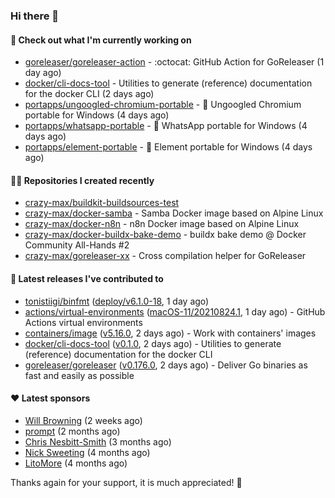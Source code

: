 ### Hi there 👋

#### 👷 Check out what I'm currently working on

- [goreleaser/goreleaser-action](https://github.com/goreleaser/goreleaser-action) - :octocat: GitHub Action for GoReleaser (1 day ago)
- [docker/cli-docs-tool](https://github.com/docker/cli-docs-tool) - Utilities to generate (reference) documentation for the docker CLI (2 days ago)
- [portapps/ungoogled-chromium-portable](https://github.com/portapps/ungoogled-chromium-portable) - 🚀 Ungoogled Chromium portable for Windows (4 days ago)
- [portapps/whatsapp-portable](https://github.com/portapps/whatsapp-portable) - 🚀 WhatsApp portable for Windows (4 days ago)
- [portapps/element-portable](https://github.com/portapps/element-portable) - 🚀 Element portable for Windows (4 days ago)

#### 👨‍💻 Repositories I created recently

- [crazy-max/buildkit-buildsources-test](https://github.com/crazy-max/buildkit-buildsources-test)
- [crazy-max/docker-samba](https://github.com/crazy-max/docker-samba) - Samba Docker image based on Alpine Linux
- [crazy-max/docker-n8n](https://github.com/crazy-max/docker-n8n) - n8n Docker image based on Alpine Linux
- [crazy-max/docker-buildx-bake-demo](https://github.com/crazy-max/docker-buildx-bake-demo) - buildx bake demo @ Docker Community All-Hands #2
- [crazy-max/goreleaser-xx](https://github.com/crazy-max/goreleaser-xx) - Cross compilation helper for GoReleaser

#### 🚀 Latest releases I've contributed to

- [tonistiigi/binfmt](https://github.com/tonistiigi/binfmt) ([deploy/v6.1.0-18](https://github.com/tonistiigi/binfmt/releases/tag/deploy%2Fv6.1.0-18), 1 day ago)
- [actions/virtual-environments](https://github.com/actions/virtual-environments) ([macOS-11/20210824.1](https://github.com/actions/virtual-environments/releases/tag/macOS-11%2F20210824.1), 1 day ago) - GitHub Actions virtual environments
- [containers/image](https://github.com/containers/image) ([v5.16.0](https://github.com/containers/image/releases/tag/v5.16.0), 2 days ago) - Work with containers&#39; images
- [docker/cli-docs-tool](https://github.com/docker/cli-docs-tool) ([v0.1.0](https://github.com/docker/cli-docs-tool/releases/tag/v0.1.0), 2 days ago) - Utilities to generate (reference) documentation for the docker CLI
- [goreleaser/goreleaser](https://github.com/goreleaser/goreleaser) ([v0.176.0](https://github.com/goreleaser/goreleaser/releases/tag/v0.176.0), 2 days ago) - Deliver Go binaries as fast and easily as possible

#### ❤️ Latest sponsors
- [Will Browning](https://github.com/willbrowningme) (2 weeks ago)
- [prompt](https://github.com/pr-mpt) (2 months ago)
- [Chris Nesbitt-Smith](https://github.com/chrisns) (3 months ago)
- [Nick Sweeting](https://github.com/pirate) (4 months ago)
- [LitoMore](https://github.com/LitoMore) (4 months ago)

Thanks again for your support, it is much appreciated! 🙏
